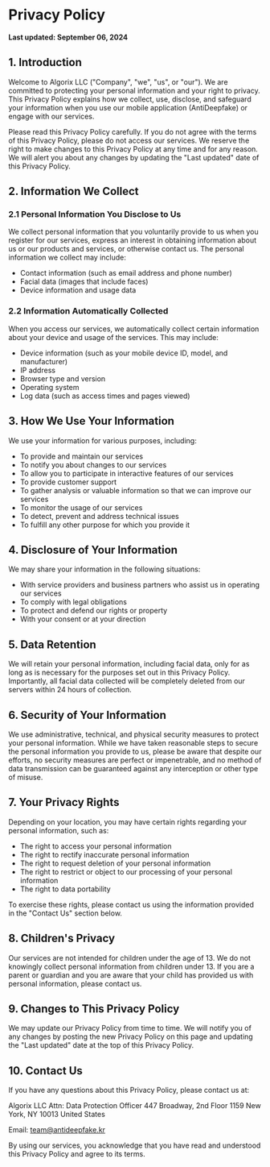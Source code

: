 # Privacy Policy

**Last updated: September 06, 2024**

## 1. Introduction

Welcome to Algorix LLC ("Company", "we", "us", or "our"). We are committed to protecting your personal information and your right to privacy. This Privacy Policy explains how we collect, use, disclose, and safeguard your information when you use our mobile application (AntiDeepfake) or engage with our services.

Please read this Privacy Policy carefully. If you do not agree with the terms of this Privacy Policy, please do not access our services. We reserve the right to make changes to this Privacy Policy at any time and for any reason. We will alert you about any changes by updating the "Last updated" date of this Privacy Policy.

## 2. Information We Collect

### 2.1 Personal Information You Disclose to Us

We collect personal information that you voluntarily provide to us when you register for our services, express an interest in obtaining information about us or our products and services, or otherwise contact us. The personal information we collect may include:

- Contact information (such as email address and phone number)
- Facial data (images that include faces)
- Device information and usage data

### 2.2 Information Automatically Collected

When you access our services, we automatically collect certain information about your device and usage of the services. This may include:

- Device information (such as your mobile device ID, model, and manufacturer)
- IP address
- Browser type and version
- Operating system
- Log data (such as access times and pages viewed)

## 3. How We Use Your Information

We use your information for various purposes, including:

- To provide and maintain our services
- To notify you about changes to our services
- To allow you to participate in interactive features of our services
- To provide customer support
- To gather analysis or valuable information so that we can improve our services
- To monitor the usage of our services
- To detect, prevent and address technical issues
- To fulfill any other purpose for which you provide it

## 4. Disclosure of Your Information

We may share your information in the following situations:

- With service providers and business partners who assist us in operating our services
- To comply with legal obligations
- To protect and defend our rights or property
- With your consent or at your direction

## 5. Data Retention

We will retain your personal information, including facial data, only for as long as is necessary for the purposes set out in this Privacy Policy. Importantly, all facial data collected will be completely deleted from our servers within 24 hours of collection.

## 6. Security of Your Information

We use administrative, technical, and physical security measures to protect your personal information. While we have taken reasonable steps to secure the personal information you provide to us, please be aware that despite our efforts, no security measures are perfect or impenetrable, and no method of data transmission can be guaranteed against any interception or other type of misuse.

## 7. Your Privacy Rights

Depending on your location, you may have certain rights regarding your personal information, such as:

- The right to access your personal information
- The right to rectify inaccurate personal information
- The right to request deletion of your personal information
- The right to restrict or object to our processing of your personal information
- The right to data portability

To exercise these rights, please contact us using the information provided in the "Contact Us" section below.

## 8. Children's Privacy

Our services are not intended for children under the age of 13. We do not knowingly collect personal information from children under 13. If you are a parent or guardian and you are aware that your child has provided us with personal information, please contact us.

## 9. Changes to This Privacy Policy

We may update our Privacy Policy from time to time. We will notify you of any changes by posting the new Privacy Policy on this page and updating the "Last updated" date at the top of this Privacy Policy.

## 10. Contact Us

If you have any questions about this Privacy Policy, please contact us at:

Algorix LLC
Attn: Data Protection Officer
447 Broadway, 2nd Floor 1159
New York, NY 10013
United States

Email: team@antideepfake.kr

By using our services, you acknowledge that you have read and understood this Privacy Policy and agree to its terms.
